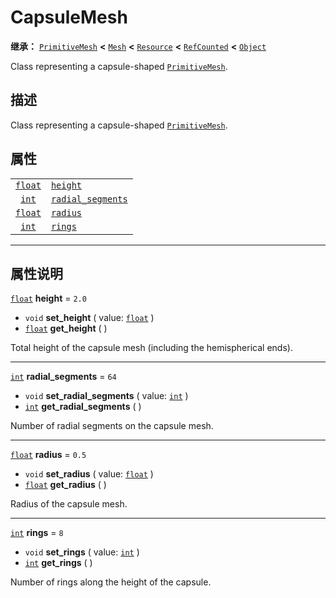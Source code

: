 <!-- ⚠ 请勿编辑本文件 ⚠ -->
<!-- 本文档使用脚本从 WeDot 引擎源码仓库生成。 -->
<!-- 生成脚本：https://github.com/WeDot-Engine/WeDot/tree/4.3/doc/tools/make_md.py； -->
<!-- 原文件：https://github.com/WeDot-Engine/WeDot/tree/4.3/doc/classes/CapsuleMesh.xml。 -->

<div id="_class_capsulemesh"></div>

# CapsuleMesh

**继承：** [`PrimitiveMesh`](class_primitivemesh.md) **<** [`Mesh`](class_mesh.md) **<** [`Resource`](class_resource.md) **<** [`RefCounted`](class_refcounted.md) **<** [`Object`](class_object.md)

Class representing a capsule-shaped [`PrimitiveMesh`](class_primitivemesh.md).

## 描述

Class representing a capsule-shaped [`PrimitiveMesh`](class_primitivemesh.md).

## 属性

|||
|:-:|:--|
| [`float`](class_float.md) | [`height`](class_capsulemesh.md#class_capsulemesh_property_height)                   | ``2.0`` |
| [`int`](class_int.md)     | [`radial_segments`](class_capsulemesh.md#class_capsulemesh_property_radial_segments) | ``64``  |
| [`float`](class_float.md) | [`radius`](class_capsulemesh.md#class_capsulemesh_property_radius)                   | ``0.5`` |
| [`int`](class_int.md)     | [`rings`](class_capsulemesh.md#class_capsulemesh_property_rings)                     | ``8``   |

<!-- rst-class:: classref-section-separator -->

---

## 属性说明

<div id="_class_capsulemesh_property_height"></div>

[`float`](class_float.md) **height** = ``2.0`` <div id="class_capsulemesh_property_height"></div>

- `void` **set_height** ( value: [`float`](class_float.md) )
- [`float`](class_float.md) **get_height** ( )

Total height of the capsule mesh (including the hemispherical ends).

<!-- rst-class:: classref-item-separator -->

---

<div id="_class_capsulemesh_property_radial_segments"></div>

[`int`](class_int.md) **radial_segments** = ``64`` <div id="class_capsulemesh_property_radial_segments"></div>

- `void` **set_radial_segments** ( value: [`int`](class_int.md) )
- [`int`](class_int.md) **get_radial_segments** ( )

Number of radial segments on the capsule mesh.

<!-- rst-class:: classref-item-separator -->

---

<div id="_class_capsulemesh_property_radius"></div>

[`float`](class_float.md) **radius** = ``0.5`` <div id="class_capsulemesh_property_radius"></div>

- `void` **set_radius** ( value: [`float`](class_float.md) )
- [`float`](class_float.md) **get_radius** ( )

Radius of the capsule mesh.

<!-- rst-class:: classref-item-separator -->

---

<div id="_class_capsulemesh_property_rings"></div>

[`int`](class_int.md) **rings** = ``8`` <div id="class_capsulemesh_property_rings"></div>

- `void` **set_rings** ( value: [`int`](class_int.md) )
- [`int`](class_int.md) **get_rings** ( )

Number of rings along the height of the capsule.

[^virtual]: 本方法通常需要用户覆盖才能生效。
[^const]: 本方法无副作用，不会修改该实例的任何成员变量。
[^vararg]: 本方法除了能接受在此处描述的参数外，还能够继续接受任意数量的参数。
[^constructor]: 本方法用于构造某个类型。
[^static]: 调用本方法无需实例，可直接使用类名进行调用。
[^operator]: 本方法描述的是使用本类型作为左操作数的有效运算符。
[^bitfield]: 这个值是由下列位标志构成位掩码的整数。
[^void]: 无返回值。
